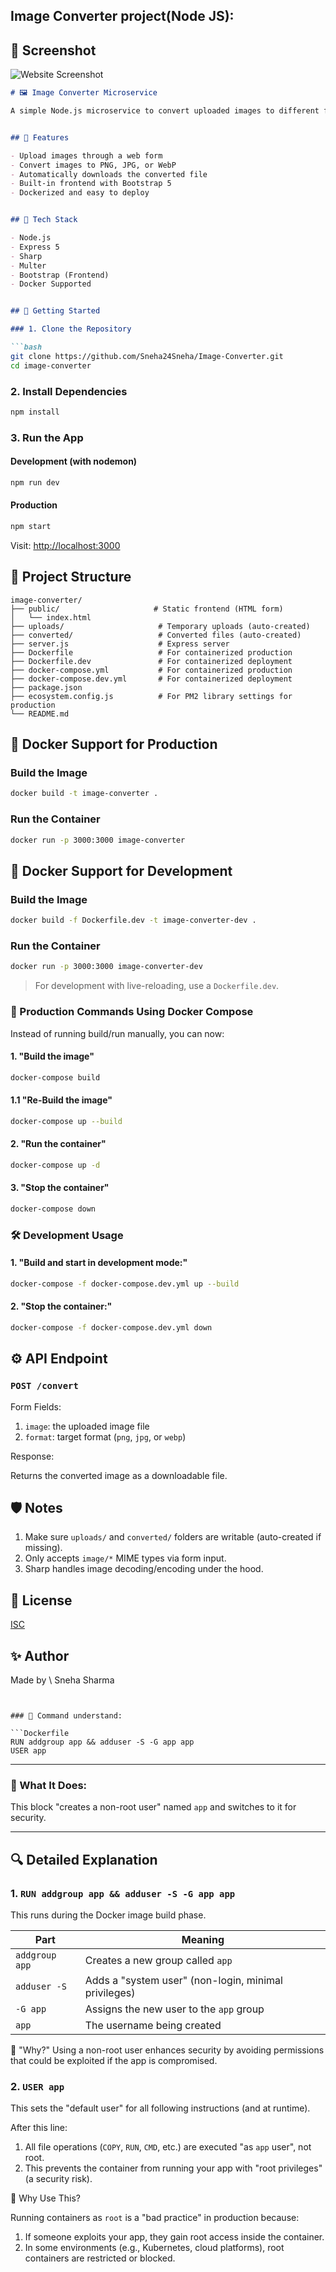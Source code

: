 ## Image Converter project(Node JS):

## 📸 Screenshot

![Website Screenshot](public/images/Screenshot-image-converter.jpg)


````markdown
# 🖼️ Image Converter Microservice

A simple Node.js microservice to convert uploaded images to different formats (`.jpg`, `.png`, `.webp`) using [Sharp](https://sharp.pixelplumbing.com/), [Express](https://expressjs.com/), and [Multer](https://github.com/expressjs/multer).


## 📸 Features

- Upload images through a web form
- Convert images to PNG, JPG, or WebP
- Automatically downloads the converted file
- Built-in frontend with Bootstrap 5
- Dockerized and easy to deploy


## 🧰 Tech Stack

- Node.js
- Express 5
- Sharp
- Multer
- Bootstrap (Frontend)
- Docker Supported


## 🚀 Getting Started

### 1. Clone the Repository

```bash
git clone https://github.com/Sneha24Sneha/Image-Converter.git
cd image-converter
````

### 2. Install Dependencies

```bash
npm install
```

### 3. Run the App

#### Development (with nodemon)

```bash
npm run dev
```

#### Production

```bash
npm start
```

Visit: [http://localhost:3000](http://localhost:3000)


## 📁 Project Structure

```
image-converter/
├── public/                     # Static frontend (HTML form)
│   └── index.html
├── uploads/                     # Temporary uploads (auto-created)
├── converted/                   # Converted files (auto-created)
├── server.js                    # Express server
├── Dockerfile                   # For containerized production
├── Dockerfile.dev               # For containerized deployment
├── docker-compose.yml           # For containerized production
├── docker-compose.dev.yml       # For containerized deployment
├── package.json
├── ecosystem.config.js          # For PM2 library settings for production
└── README.md
```


## 🐳 Docker Support for Production

### Build the Image

```bash
docker build -t image-converter .
```

### Run the Container

```bash
docker run -p 3000:3000 image-converter
```


## 🐳 Docker Support for Development

### Build the Image

```bash
docker build -f Dockerfile.dev -t image-converter-dev .
```

### Run the Container

```bash
docker run -p 3000:3000 image-converter-dev
```

> For development with live-reloading, use a `Dockerfile.dev`.


### 🐳 Production Commands Using Docker Compose

Instead of running build/run manually, you can now:

#### 1. "Build the image"

```bash
docker-compose build
```
#### 1.1 "Re-Build the image"

```bash
docker-compose up --build
````

#### 2. "Run the container"

```bash
docker-compose up -d
```

#### 3. "Stop the container"

```bash
docker-compose down
```


### 🛠 Development Usage

#### 1. "Build and start in development mode:"

```bash
docker-compose -f docker-compose.dev.yml up --build
```

#### 2. "Stop the container:"

```bash
docker-compose -f docker-compose.dev.yml down
```


## ⚙️ API Endpoint

### `POST /convert`

Form Fields:

1) `image`: the uploaded image file
2) `format`: target format (`png`, `jpg`, or `webp`)

Response:

 Returns the converted image as a downloadable file.


## 🛡️ Notes

1) Make sure `uploads/` and `converted/` folders are writable (auto-created if missing).
2) Only accepts `image/*` MIME types via form input.
3) Sharp handles image decoding/encoding under the hood.


## 📄 License

[ISC](LICENSE)


## ✨ Author

Made by \ Sneha Sharma


```


### 🔧 Command understand:

```Dockerfile
RUN addgroup app && adduser -S -G app app
USER app
```

---

### 🧠 What It Does:

This block "creates a non-root user" named `app` and switches to it for security.

---

## 🔍 Detailed Explanation

### 1. `RUN addgroup app && adduser -S -G app app`

This runs during the Docker image build phase.

| Part           | Meaning                                                |
| -------------- | ------------------------------------------------------ |
| `addgroup app` | Creates a new group called `app`                       |
| `adduser -S`   | Adds a "system user" (non-login, minimal privileges)   |
| `-G app`       | Assigns the new user to the `app` group                |
| `app`          | The username being created                             |

👮 "Why?"
Using a non-root user enhances security by avoiding permissions that could be exploited if the app is compromised.


### 2. `USER app`

This sets the "default user" for all following instructions (and at runtime).

After this line:

1) All file operations (`COPY`, `RUN`, `CMD`, etc.) are executed "as `app` user", not root.
2) This prevents the container from running your app with "root privileges" (a security risk).


🔐 Why Use This?

Running containers as `root` is a "bad practice" in production because:

1) If someone exploits your app, they gain root access inside the container.
2) In some environments (e.g., Kubernetes, cloud platforms), root containers are restricted or blocked.
